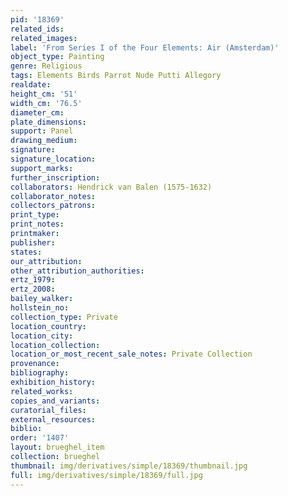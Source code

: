 ```yaml
---
pid: '18369'
related_ids: 
related_images: 
label: 'From Series I of the Four Elements: Air (Amsterdam)'
object_type: Painting
genre: Religious
tags: Elements Birds Parrot Nude Putti Allegory
realdate: 
height_cm: '51'
width_cm: '76.5'
diameter_cm: 
plate_dimensions: 
support: Panel
drawing_medium: 
signature: 
signature_location: 
support_marks: 
further_inscription: 
collaborators: Hendrick van Balen (1575-1632)
collaborator_notes: 
collectors_patrons: 
print_type: 
print_notes: 
printmaker: 
publisher: 
states: 
our_attribution: 
other_attribution_authorities: 
ertz_1979: 
ertz_2008: 
bailey_walker: 
hollstein_no: 
collection_type: Private
location_country: 
location_city: 
location_collection: 
location_or_most_recent_sale_notes: Private Collection
provenance: 
bibliography: 
exhibition_history: 
related_works: 
copies_and_variants: 
curatorial_files: 
external_resources: 
biblio: 
order: '1407'
layout: brueghel_item
collection: brueghel
thumbnail: img/derivatives/simple/18369/thumbnail.jpg
full: img/derivatives/simple/18369/full.jpg
---
```

